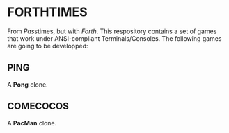 FORTHTIMES
==========

From *Pass*times, but with *Forth*. This respository contains a set of games
that work under ANSI-compliant Terminals/Consoles. The following games are
going to be developped:

## PING
A **Pong** clone.

## COMECOCOS
A **PacMan** clone.
